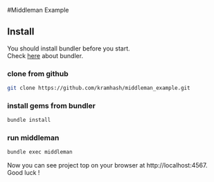 #Middleman Example

## Install

You should install bundler before you start.  
Check [here](http://bundler.io/) about bundler.

### clone from github

```bash
git clone https://github.com/kramhash/middleman_example.git
```

### install gems from bundler
```bash
bundle install
```

### run middleman
```bash
bundle exec middleman
```


Now you can see project top on your browser at http://localhost:4567.  
Good luck !
